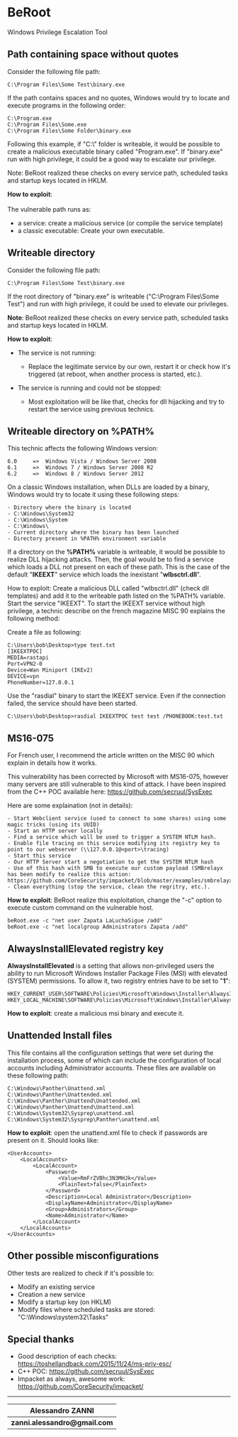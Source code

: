 # BeRoot
Windows Privilege Escalation Tool


Path containing space without quotes
----

Consider the following file path: 
```
C:\Program Files\Some Test\binary.exe
```

If the path contains spaces and no quotes, Windows would try to locate and execute programs in the following order:
```
C:\Program.exe
C:\Program Files\Some.exe
C:\Program Files\Some Folder\binary.exe
```

Following this example, if "C:\\" folder is writeable, it would be possible to create a malicious executable binary called "Program.exe". If "binary.exe" run with high privilege, it could be a good way to escalate our privilege.

Note: BeRoot realized these checks on every service path, scheduled tasks and startup keys located in HKLM.

__How to exploit__: \
\
The vulnerable path runs as: 
* a service: create a malicious service (or compile the service template)
* a classic executable: Create your own executable. 

 Writeable directory
----

Consider the following file path:
```
C:\Program Files\Some Test\binary.exe
```

If the root directory of "binary.exe" is writeable ("C:\Program Files\Some Test\") and run with high privilege, it could be used to elevate our privileges. 

__Note__: BeRoot realized these checks on every service path, scheduled tasks and startup keys located in HKLM.

__How to exploit__:
* The service is not running:
	* Replace the legitimate service by our own, restart it or check how it's triggered (at reboot, when another process is started, etc.).

* The service is running and could not be stopped:
	* Most exploitation will be like that, checks for dll hijacking and try to restart the service using previous technics.


Writeable directory on %PATH%
----

This technic affects the following Windows version:
```
6.0 	=> 	Windows Vista / Windows Server 2008
6.1 	=> 	Windows 7 / Windows Server 2008 R2
6.2 	=> 	Windows 8 / Windows Server 2012
```

On a classic Windows installation, when DLLs are loaded by a binary, Windows would try to locate it using these following steps:
```
- Directory where the binary is located
- C:\Windows\System32
- C:\Windows\System
- C:\Windows\
- Current directory where the binary has been launched
- Directory present in %PATH% environment variable
```

If a directory on the __%PATH%__ variable is writeable, it would be possible to realize DLL hijacking attacks. Then, the goal would be to find a service which loads a DLL not present on each of these path. This is the case of the default "__IKEEXT__" service which loads the inexistant "__wlbsctrl.dll__". 

How to exploit: Create a malicious DLL called "wlbsctrl.dll" (check dll templates) and add it to the writeable path listed on the %PATH% variable. Start the service "IKEEXT".
To start the IKEEXT service without high privilege, a technic describe on the french magazine MISC 90 explains the following method: 

Create a file as following: 
```
C:\Users\bob\Desktop>type test.txt
[IKEEXTPOC]
MEDIA=rastapi
Port=VPN2-0
Device=Wan Miniport (IKEv2)
DEVICE=vpn
PhoneNumber=127.0.0.1
```

Use the "rasdial" binary to start the IKEEXT service. Even if the connection failed, the service should have been started. 
```
C:\Users\bob\Desktop>rasdial IKEEXTPOC test test /PHONEBOOK:test.txt
```

MS16-075
----

For French user, I recommend the article written on the MISC 90 which explain in details how it works. 

This vulnerability has been corrected by Microsoft with MS16-075, however many servers are still vulnerable to this kind of attack. 
I have been inspired from the C++ POC available here: https://github.com/secruul/SysExec

Here are some explaination (not in details):
```
- Start Webclient service (used to connect to some shares) using some magic tricks (using its UUID)
- Start an HTTP server locally
- Find a service which will be used to trigger a SYSTEM NTLM hash. 
- Enable file tracing on this service modifying its registry key to point to our webserver (\\127.0.0.1@<port>\tracing)
- Start this service
- Our HTTP Server start a negotiation to get the SYSTEM NTLM hash
- Use of this hash with SMB to execute our custom payload (SMBrelayx has been modify to realize this action: https://github.com/CoreSecurity/impacket/blob/master/examples/smbrelayx.py)
- Clean everything (stop the service, clean the regritry, etc.).
```

__How to exploit__: BeRoot realize this exploitation, change the "-c" option to execute custom command on the vulnerable host.
```
beRoot.exe -c "net user Zapata LaLuchaSigue /add"
beRoot.exe -c "net localgroup Administrators Zapata /add"
```

AlwaysInstallElevated registry key
----

__AlwaysInstallElevated__ is a setting that allows non-privileged users the ability to run Microsoft Windows Installer Package Files (MSI) with elevated (SYSTEM) permissions. To allow it, two registry entries have to be set to "__1__":
```
HKEY_CURRENT_USER\SOFTWARE\Policies\Microsoft\Windows\Installer\AlwaysInstallElevated
HKEY_LOCAL_MACHINE\SOFTWARE\Policies\Microsoft\Windows\Installer\AlwaysInstallElevated
```

__How to exploit__: create a malicious msi binary and execute it. 

Unattended Install files
----

This file contains all the configuration settings that were set during the installation process, some of which can include the configuration of local accounts including Administrator accounts.
These files are available on these following path: 
```
C:\Windows\Panther\Unattend.xml
C:\Windows\Panther\Unattended.xml
C:\Windows\Panther\Unattend\Unattended.xml
C:\Windows\Panther\Unattend\Unattend.xml
C:\Windows\System32\Sysprep\unattend.xml 
C:\Windows\System32\Sysprep\Panther\unattend.xml
```

__How to exploit__: open the unattend.xml file to check if passwords are present on it. 
Should looks like: 
```
<UserAccounts>
    <LocalAccounts>
        <LocalAccount>
            <Password>
                <Value>RmFrZVBhc3N3MHJk</Value>
                <PlainText>false</PlainText>
            </Password>
            <Description>Local Administrator</Description>
            <DisplayName>Administrator</DisplayName>
            <Group>Administrators</Group>
            <Name>Administrator</Name>
        </LocalAccount>
    </LocalAccounts>
</UserAccounts>
```

Other possible misconfigurations
----

Other tests are realized to check if it's possible to: 
* Modify an existing service
* Creation a new service
* Modify a startup key (on HKLM)
* Modify files where scheduled tasks are stored: "C:\Windows\system32\Tasks"

Special thanks
----
* Good description of each checks: https://toshellandback.com/2015/11/24/ms-priv-esc/
* C++ POC: https://github.com/secruul/SysExec
* Impacket as always, awesome work: https://github.com/CoreSecurity/impacket/


----
| __Alessandro ZANNI__    |
| ------------- |
| __zanni.alessandro@gmail.com__  |
